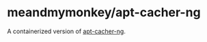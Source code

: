meandmymonkey/apt-cacher-ng
===========================

A containerized version of [apt-cacher-ng](https://www.unix-ag.uni-kl.de/~bloch/acng/).
